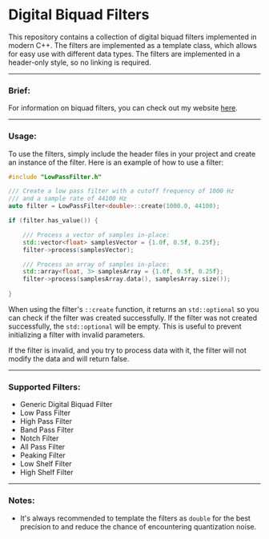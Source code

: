 # Digital Biquad Filters

This repository contains a collection of digital biquad filters implemented in
modern C++. The filters are implemented as a template class, which allows for
easy use with different data types. The filters are implemented in a header-only
style, so no linking is required.

---

### Brief:

For information on biquad filters, you can check out my
website [here](https://atparisi.com/html/digitalBiquadFilter.html).

---

### Usage:

To use the filters, simply include the header files in your project and create
an instance of the filter. Here is an example of how to use a filter:

```cpp
#include "LowPassFilter.h"

/// Create a low pass filter with a cutoff frequency of 1000 Hz
/// and a sample rate of 44100 Hz
auto filter = LowPassFilter<double>::create(1000.0, 44100);

if (filter.has_value()) {

    /// Process a vector of samples in-place:
    std::vector<float> samplesVector = {1.0f, 0.5f, 0.25f};
    filter->process(samplesVector);

    /// Process an array of samples in-place:
    std::array<float, 3> samplesArray = {1.0f, 0.5f, 0.25f};
    filter->process(samplesArray.data(), samplesArray.size());
    
}
```

When using the filter's `::create` function, it returns an `std::optional` so
you can check if the filter was created successfully. If the filter was not
created successfully, the `std::optional` will be empty. This is useful to
prevent initializing a filter with invalid parameters.

If the filter is invalid, and you try to process data with it, the filter will
not modify the data and will return false.

---

### Supported Filters:

- Generic Digital Biquad Filter
- Low Pass Filter
- High Pass Filter
- Band Pass Filter
- Notch Filter
- All Pass Filter
- Peaking Filter
- Low Shelf Filter
- High Shelf Filter

---

### Notes:

- It's always recommended to template the filters as `double` for the best
  precision to and reduce the chance of encountering quantization noise. 